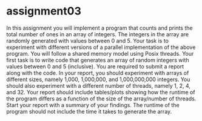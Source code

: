 # assignment03
In this assignment you will implement a program that counts and prints the total number of ones in an array of integers. The integers in the array are randomly generated with values between 0 and 5.
Your task is to experiment with different versions of a parallel implementation of the above program. You will follow a shared memory model using Posix threads. Your first task is to write code that generates an array of random integers with values between 0 and 5 (inclusive). You are required to submit a report along with the code. In your report, you should experiment with arrays of different sizes, namely 1,000, 1,000,000, and 1,000,000,000 integers. You should also experiment with a different number of threads, namely 1, 2, 4, and 32. Your report should include tables/plots showing how the runtime of the program differs as a function of the size of the array/number of threads. Start your report with a summary of your findings. The runtime of the program should not include the time it takes to generate the array.
